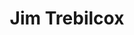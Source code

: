 ---
title: Jim Trebilcox
picture: jimTrebilcox.jpg
viewer_title: Jim Trebilcox (Jesus Christ Super Star, FCLO)
thumbnail: jimTrebilcox_t.jpg
alt: Jim Trebilcox
medium: Oil
width: 22"
height: 24"
---